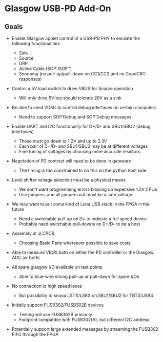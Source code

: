 # Glasgow USB-PD Add-On

## Goals

- Enable Glasgow applet control of a USB-PD PHY to emulate the following functionalities:
  - Sink
  - Source
  - DRP
  - Active Cable (SOP'/SOP'')
  - Snooping (no pull-up/pull-down on CC1/CC2 and no GoodCRC responses)

- Control a 5V load switch to drive VBUS for Source operation
  - Will only drive 5V but should tolerate 20V as a sink

- Be able to send VDMs to control debug interfaces on certain computers
  - Need to support SOP'Debug and SOP'Debug messages

- Enable UART and I2C functionality for D+/D- and SBU1/SBU2 (debug interfaces)
  - These must go down to 1.2V and up to 3.3V
  - Each pair of D+/D- and SBU1/SBU2 may be at different voltages
  - Fine tuning of voltages by choosing more accurate resistors

- Negotation of PD contract will need to be done in gateware
  - The timing is too constrained to do this on the python host side

- Level shifter voltage selection must be a physical means
  - We don't want programming errors blowing up expensive 1.2V CPUs
  - Use jumpers, and all jumpers out must be a safe voltage

- We may want to put some kind of Luna USB stack in the FPGA in the future
  - Need a switchable pull-up on D+ to indicate a full speed device
  - Probably need switchable pull-downs on D+/D- to be a host

- Assembly at JLCPCB
  - Choosing Basic Parts whereever possible to save costs

- Able to measure VBUS both on either the PD controller or the Glasgow ADC (or both)

- All spare glasgow I/O available on test points
  - Able to blue-wire strong pull-up or pull-down for spare I/Os

- No connection to high speed lanes
  - But possibility to snoop LSTX/LSRX on SBU1/SBU2 for TBT3/USB4

- Initially support FUSB302/FUSB302B devices
  - Testing will use FUSB302B primarily
  - Footprint compatible with FUSB302(A), but different I2C address

- Potentially support large extended messages by streaming the FUSB302 FIFO through the FPGA


